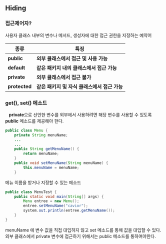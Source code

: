 ## Hiding
### 접근제어자?
사용자 클래스 내부의 변수나 메서드, 생성자에 대한 접근 권한을 지정하는 예약어

|**종류**|**특징**  |
|--|--|
|**public**|**외부 클래스에서 접근 및 사용 가능**  |
| **default** |**같은 패키지 내의 클래스에서 접근 가능**  |
| **private** |**외부 클래스에서 접근 불가**  |
| **protected** |**같은 패키지 및 자식 클래스에서 접근 가능**  |

### get(), set() 메소드
&nbsp;&nbsp;&nbsp;<b>**private**</b>으로 선언한 변수를 외부에서 사용하려면 해당 변수를 사용할 수 있도록 **public** 메소드를 제공해아 한다.

```java
public class Menu {
	private String menuName;
	...
	...
	public String getMenuName() {
		return menuName;
	}
	public void setMenuName(String menuName) {
		this.menuName = menuName;
	}
```
메뉴 이름을 받거나 지정할 수 있는 메소드
```java
public class MenuTest {
	public static void main(String[] args) {
		Menu entree = new Menu();
		entree.setMenuName("cavior");
		system.out.println(entree.getMenuName());
	}
}
```
menuName 에 변수 값을 직접 대입하지 않고 set 메소드를 통해 값을 대입할 수 있다. 외부 클래스에서 private 변수에 접근하기 위해서는 public 메소드를 통하여야한다.
